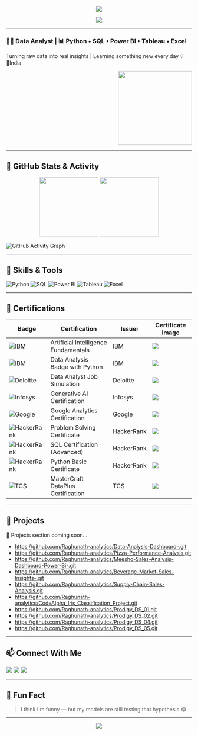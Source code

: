 <p align="center">
  <img src="https://capsule-render.vercel.app/api?type=waving&color=0:00c6ff,100:0072ff&height=160&section=header&text=Hi%20👋%20I'm%20Raghunath%20Das&fontColor=ffffff&fontSize=40&fontAlignY=40" />
</p>
<p align="center">
  <img src="https://readme-typing-svg.herokuapp.com?font=Fira+Code&size=26&pause=1000&color=00C6FF&center=true&vCenter=true&width=600&lines=Data+Analyst+%7C+Python+%7C+SQL+%7C+Power+BI;Data+to+Decisions+%F0%9F%93%88;Lifelong+Learner+%F0%9F%92%A1" />
</p>



---

### 👨‍💻 Data Analyst | 📊 Python • SQL • Power BI • Tableau • Excel  
Turning raw data into real insights | Learning something new every day 💡  
📍India

<p align="right">
  <img src="https://media.giphy.com/media/qgQUggAC3Pfv687qPC/giphy.gif" width="200" />
</p>

---
## 🧠 GitHub Stats & Activity

<p align="center">
  <img src="https://github-readme-stats.vercel.app/api?username=Raghunath-analytics&show_icons=true&theme=radical" height="160" />
  <img src="https://github-readme-streak-stats.herokuapp.com/?user=Raghunath-analytics&theme=radical" height="160"/>
</p>

![GitHub Activity Graph](https://github-readme-activity-graph.vercel.app/graph?username=Raghunath-analytics&theme=react-dark&hide_border=true)


---

## 🚀 Skills & Tools

![Python](https://img.shields.io/badge/Python-3776AB?logo=python&logoColor=white&style=for-the-badge)
![SQL](https://img.shields.io/badge/SQL-336791?logo=postgresql&logoColor=white&style=for-the-badge)
![Power BI](https://img.shields.io/badge/PowerBI-F2C811?logo=powerbi&logoColor=black&style=for-the-badge)
![Tableau](https://img.shields.io/badge/Tableau-E97627?logo=tableau&logoColor=white&style=for-the-badge)
![Excel](https://img.shields.io/badge/Excel-217346?logo=microsoft-excel&logoColor=white&style=for-the-badge)

---

## 📜 Certifications

| Badge | Certification | Issuer | Certificate Image |
|-------|---------------|--------|--------------------|
| ![IBM](https://img.shields.io/badge/IBM-AI%20Fundamentals-blue?logo=ibm&style=for-the-badge) | Artificial Intelligence Fundamentals | IBM | ![]( https://i.ibb.co/0jPW3gPq/Artificial-Intelligence-Fundamentals-by-IBM.jpg) |
| ![IBM](https://img.shields.io/badge/IBM-Data%20Analysis%20with%20Python-blue?logo=ibm&style=for-the-badge) | Data Analysis Badge with Python | IBM | ![]( https://i.ibb.co/fddjYQYh/Data-Analysis-badge-with-Python-By-IBM.jpg) |
| ![Deloitte](https://img.shields.io/badge/Deloitte-Data%20Analyst%20Simulation-green?logo=deloitte&style=for-the-badge) | Data Analyst Job Simulation | Deloitte | ![]( https://i.ibb.co/2YNcb3Nm/Deloitte-Data-Analyst-Job-Simulation.jpg) |
| ![Infosys](https://img.shields.io/badge/Infosys-Generative%20AI-blue?logo=infosys&style=for-the-badge) | Generative AI Certification | Infosys | ![]( https://i.ibb.co/JWy4Mymd/Generative-Ai-Certification-by-Infosys.jpg) |
| ![Google](https://img.shields.io/badge/Google-Analytics%20Certified-red?logo=google&style=for-the-badge) | Google Analytics Certification | Google | ![]( https://i.ibb.co/Df7JLbXv/Google-Analytics-Certification.jpg) |
| ![HackerRank](https://img.shields.io/badge/HackerRank-Problem%20Solving-lightgrey?logo=hackerrank&style=for-the-badge) | Problem Solving Certificate | HackerRank | ![]( https://i.ibb.co/pBk5qnCg/Problem-Solving-certificate-by-Hacker-Rank.jpg) |
| ![HackerRank](https://img.shields.io/badge/HackerRank-SQL%20(Advanced)-orange?logo=hackerrank&style=for-the-badge) | SQL Certification (Advanced) | HackerRank | ![]( https://i.ibb.co/W4M9QqCj/SQL-Certification-Advanced-by-Hacker-Rank.jpg) |
| ![HackerRank](https://img.shields.io/badge/HackerRank-Python%20(Basic)-blueviolet?logo=hackerrank&style=for-the-badge) | Python Basic Certificate | HackerRank | ![]( https://i.ibb.co/zhnTDX3M/Python-basic-certificate-by-Hacker-Rank.jpg) |
| ![TCS](https://img.shields.io/badge/TCS-MasterCraft%20DataPlus-blueviolet?logo=tata&style=for-the-badge) | MasterCraft DataPlus Certification | TCS | ![]( https://i.ibb.co/bjhLtXqJ/TCS-Master-Craft-Data-Plus-Certification.jpg) |


---

## 🔧 Projects

🚧 Projects section coming soon...

- <https://github.com/Raghunath-analytics/Data-Analysis-Dashboard-.git>
- <https://github.com/Raghunath-analytics/Pizza-Performance-Analysis.git>
- <https://github.com/Raghunath-analytics/Meesho-Sales-Analysis-Dashboard-Power-Bi-.git>
- <https://github.com/Raghunath-analytics/Beverage-Market-Sales-Insights-.git>
- <https://github.com/Raghunath-analytics/Supply-Chain-Sales-Analysis.git>
- <https://github.com/Raghunath-analytics/CodeAlpha_Iris_Classification_Project.git>
- <https://github.com/Raghunath-analytics/Prodigy_DS_01.git>
- <https://github.com/Raghunath-analytics/Prodigy_DS_02.git>
- <https://github.com/Raghunath-analytics/Prodigy_DS_04.git>
- <https://github.com/Raghunath-analytics/Prodigy_DS_05.git>

---

## 📫 Connect With Me

<p align="left">
  <a href="https://www.linkedin.com/in/raghunath-das-1a340243"><img src="https://img.shields.io/badge/LinkedIn-Raghunath%20Das-blue?style=for-the-badge&logo=linkedin"></a>
  <a href="https://github.com/Raghunath-analytics"><img src="https://img.shields.io/badge/GitHub-Raghunath--analytics-181717?style=for-the-badge&logo=github"></a>
  <a href="mailto:raghumailzu@gmail.com"><img src="https://img.shields.io/badge/Email-raghumailzu@gmail.com-red?style=for-the-badge&logo=gmail&logoColor=white"></a>
</p>

---

## 📝 Fun Fact  
> I think I'm funny — but my models are still testing that hypothesis 😂

---

<p align="center">
  <img src="https://capsule-render.vercel.app/api?type=waving&color=0:0072ff,100:00c6ff&height=120&section=footer"/>
</p>
